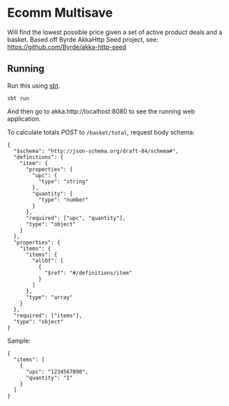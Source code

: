 # Ecomm Multisave

Will find the lowest possible price given a set of active product deals and a basket.
Based off Byrde AkkaHttp Seed project, see: https://github.com/Byrde/akka-http-seed

## Running

Run this using [sbt](akka.http://www.scala-sbt.org/).

```
sbt run
```

And then go to akka.http://localhost:8080 to see the running web application.

To calculate totals *POST* to `/basket/total`, request body schema:
```
{
  "$schema": "http://json-schema.org/draft-04/schema#",
  "definitions": {
    "item": {
      "properties": {
        "upc": {
          "type": "string"
        },
        "quantity": {
          "type": "number"
        }
      },
      "required": ["upc", "quantity"],
      "type": "object"
    }
  },
  "properties": {
    "items": {
      "items": {
        "allOf": [
          {
            "$ref": "#/definitions/item"
          }
        ]
      },
      "type": "array"
    }
  },
  "required": ["items"],
  "type": "object"
}
```

Sample:
```
{
  "items": [
    {
      "upc": "1234567890",
      "quantity": "1"
    }
  ]
}
```